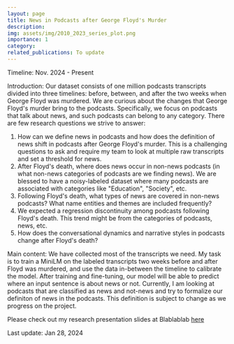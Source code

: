 ```yaml
---
layout: page
title: News in Podcasts after George Floyd's Murder
description:  
img: assets/img/2010_2023_series_plot.png
importance: 1 
category: 
related_publications: To update
---
```


Timeline: Nov. 2024 - Present

Introduction: Our dataset consists of one million podcasts transcripts divided into three timelines: before, between, and after the two weeks when George Floyd was murdered. We are curious about the changes that George Floyd's murder bring to the podcasts. Specifically, we focus on podcasts that talk about news, and such podcasts can belong to any category. There are few research questions we strive to answer:
1. How can we define news in podcasts and how does the definition of news shift in podcasts after George Floyd's murder. This is a challenging questions to ask and require my team to look at multiple raw transcripts and set a threshold for news.
2. After Floyd's death, where does news occur in non-news podcasts (in what non-news categories of podcasts are we finding news). We are blessed to have a noisy-labeled dataset where many podcasts are associated with categories like "Education", "Society", etc.
3. Following Floyd's death, what types of news are covered in non-news podcasts? What name entities and themes are included frequently?
4. We expected a regression discontinuity among podcasts following Floyd's death. This trend might be from the categories of podcasts, news, etc.  
5. How does the conversational dynamics and narrative styles in podcasts change after Floyd's death?  

Main content:
We have collected most of the transcripts we need. My task is to train a MiniLM on the labeled transcripts two weeks before and after Floyd was murdered, and use the data in-between the timeline to calibrate the model. After training and fine-tuning, our model will be able to predict where an input sentence is about news or not. Currently, I am looking at podcasts that are classified as news and not-news and try to formalize our definiton of news in the podcasts. This definition is subject to change as we progress on the project. 

Please check out my research presentation slides at Blablablab [here](https://umich-my.sharepoint.com/:p:/r/personal/bowenyi_umich_edu/Documents/Blablablab%20Presentation,%202024.pptx?d=wbaf75df103184ed792cfee45e72f9801&csf=1&web=1&e=K3h0fh)

Last update: Jan 28, 2024
